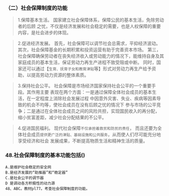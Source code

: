 ### （二）社会保障制度的功能
>   1.保障基本生活。
    国家建立社会保障体系，保障公民的基本生活，免除劳动者的后顾
    之忧，不仅是经济发展和社会稳定的需要，也是人权保障的重要内容，是社会进步的体现。
    
>   2.促进经济发展。
    首先，社会保障可以调节社会总需求，平抑经济波动。
    其次，社会保障基金的长期积累和投资运营有助于完善资本市场。
    第三，社会保障确保劳动者在丧失经济收入或劳动能力的情况下，能维持自身及其家庭成员的基本生活，保证劳动力再生产进程不致受阻或中断。
    同时，国家还可以通过【`生育、抚育子女和教育津贴`等】形式对劳动力再生产给予资助，以提高劳动力资源的整体素质。
    
>   3.保持社会公平。
    社会保障是市场经济国家保持社会公平的一个重要手段。其作用主要
    表现在两个方面：一是通过保障全体社会成员的基本生活，在一定程度上消除社会发展过程
    中因意外灾害、失业、疾病等因素导致的机会不均等，使社会成员在没有后顾之忧的情况下
    参与市场的公平竞争；二是通过在全体社会成员之间的风险共担，实现国民收入的再分配，
    缩小贫富差距，减少社会分配结果的不公平。
    
>   4.促进国民福利。
    现代社会保障`不仅承担着救贫和防贫的责任`，
    而且还要为全体社会成员`提供更广泛的津贴、基础设施和公共服务`，从而使人们尽可能充分地享受经济和社会
    发展成果，不断提高物质生活和精神生活的质量。

### 48.社会保障制度的基本功能包括()
    A.是维护社会稳定的安全网
    B.是经济发展的“助推器”和“稳定器”
    C.是社会公平的调节器
    D 是调动各方积极性的动力源
    48、ABC。教材pl77。考查社会保障制度的功能。